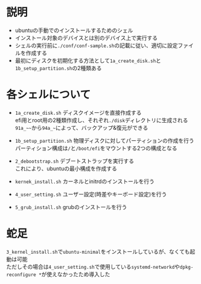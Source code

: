 # 説明
- ubuntuの手動でのインストールするためのシェル
- インストール対象のデバイスとは別のデバイス上で実行する
- シェルの実行前に`./conf/conf-sample.sh`の記載に従い、適切に設定ファイルを作成する
- 最初にディスクを初期化する方法として`1a_create_disk.sh`と`1b_setup_partition.sh`の2種類ある

# 各シェルについて

- `1a_create_disk.sh`
ディスクイメージを直接作成する\
efi用とroot用の2種類作成し、それぞれ`./disk`ディレクトリに生成される\
`91a_~~`から`94a_~`によって、バックアップ&復元ができる

- `1b_setup_partition.sh`
物理ディスクに対してパーティションの作成を行う\
パーティション構成は`/`と`/boot/efi`をマウントする2つの構成となる

- `2_debootstrap.sh`
デブートストラップを実行する\
これにより、ubuntuの最小構成を作成する

- `kernek_install.sh`
カーネルとinitrdのインストールを行う

- `4_user_setting.sh`
ユーザー設定(時差やキーボード設定)を行う

- `5_grub_install.sh`
grubのインストールを行う

# 蛇足
`3_kernel_install.sh`で`ubuntu-minimal`をインストールしているが、なくても起動は可能\
ただしその場合は`4_user_setting.sh`で使用している`systemd-networkd`や`dpkg-reconfigure *`が使えなかったため導入した